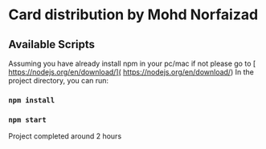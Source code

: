 
# Card distribution by Mohd  Norfaizad

## Available Scripts
Assuming you have already install npm in your pc/mac
if not please go to [ https://nodejs.org/en/download/]( https://nodejs.org/en/download/)
In the project directory, you can run:
### `npm install`
### `npm start`

Project completed around 2 hours